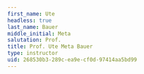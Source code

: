 ```yaml
---
first_name: Ute
headless: true
last_name: Bauer
middle_initial: Meta
salutation: Prof.
title: Prof. Ute Meta Bauer
type: instructor
uid: 268530b3-289c-ea9e-cf0d-97414aa5bd99
---
```

